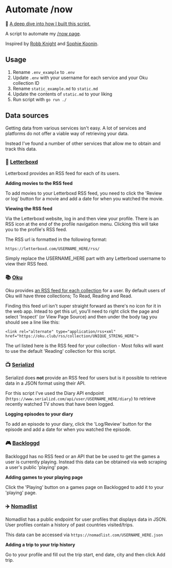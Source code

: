 # Automate /now

📌 [A deep dive into how I built this script.](https://akashgoswami.dev/posts/automating-my-now-page/)

A script to automate my [/now page](https://akashgoswami.com/now).

Inspired by [Robb Knight](https://rknight.me/blog/automating-my-now-page/) and [Sophie Koonin](https://localghost.dev/blog/everything-should-have-an-api-adventures-in-trying-to-automate-stuff/). 

## Usage

1. Rename `.env_example` to `.env`
2. Update `.env` with your username for each service and your Oku collection ID
3. Rename `static_example.md` to `static.md`
4. Update the contents of `static.md` to your liking
5. Run script with `go run ./`

## Data sources
Getting data from various services isn't easy. A lot of services and platforms do not offer a viable way of retrieving your data. 

Instead I've found a number of other services that allow me to obtain and track this data.

### 🍿 [Letterboxd](https://letterboxd.com/)
Letterboxd provides an RSS feed for each of its users. 

**Adding movies to the RSS feed**

To add movies to your Letterboxd RSS feed, you need to click the 'Review or log' button for a movie and add a date for when you watched the movie.

**Viewing the RSS feed**

Via the Letterboxd website, log in and then view your profile. 
There is an RSS icon at the end of the profile navigation menu. Clicking this will take you to the profile's RSS feed.

The RSS url is formatted in the following format:

`https://letterboxd.com/USERNAME_HERE/rss/`

Simply replace the USERNAME_HERE part with any Letterboxd username to view their RSS feed.

### 📚 [Oku](https://oku.club)
Oku provides [an RSS feed for each collection](https://oku.club/blog/oku-has-rss-feeds) for a user. By default users of Oku will have three collections; To Read, Reading and Read.

Finding this feed url isn't super straight forward as there's no icon for it in the web app. Intead to get this url, you'll need to right click the page and select 'Inspect' (or View Page Source) and then under the body tag you should see a line like this:

`<link rel="alternate" type="application/rss+xml" href="https://oku.club/rss/collection/UNIQUE_STRING_HERE">`

The url listed here is the RSS feed for your collection - Most folks will want to use the default 'Reading' collection for this script.

### 📺 [Serializd](https://www.serializd.com/)
Serializd does **not** provide an RSS feed for users but is it possible to retrieve data in a JSON format using their API.

For this script I've used the Diary API endpoint (`https://www.serializd.com/api/user/USERNAME_HERE/diary`) to retrieve recently watched TV shows that have been logged.

**Logging episodes to your diary**

To add an episode to your diary, click the 'Log/Review' button for the episode and add a date for when you watched the episode.

### 🎮 [Backloggd](https://www.backloggd.com)
Backloggd has no RSS feed or an API that be be used to get the games a user is currently playing. Instead this data can be obtained via web scraping a user's public 'playing' page.

**Adding games to your playing page**

Click the 'Playing' button on a games page on Backlogged to add it to your 'playing' page.

### ✈️ [Nomadlist](https://nomadlist.com/)
Nomadlist has a public endpoint for user profiles that displays data in JSON. User profiles contain a history of past countries visited/trips.

This data can be accessed via `https://nomadlist.com/USERNAME_HERE.json`

**Adding a trip to your trip history**

Go to your profile and fill out the trip start, end date, city and then click Add trip. 